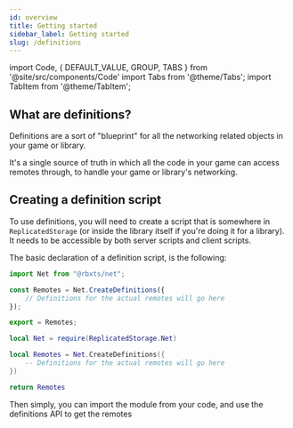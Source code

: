 ```yaml
---
id: overview
title: Getting started
sidebar_label: Getting started
slug: /definitions
---
```

import Code, { DEFAULT_VALUE, GROUP, TABS } from '@site/src/components/Code'
import Tabs from '@theme/Tabs';
import TabItem from '@theme/TabItem';

<!-- Below is an example of a traditional sort of structure a roblox game might have with remotes

![](/img/traditional_remotes.png) -->


## What are definitions?
Definitions are a sort of "blueprint" for all the networking related objects in your game or library.

It's a single source of truth in which all the code in your game can access remotes through, to handle your game or library's networking.

## Creating a definition script
To use definitions, you will need to create a script that is somewhere in `ReplicatedStorage` (or inside the library itself if you're doing it for a library). It needs to be accessible by both server scripts and client scripts.

The basic declaration of a definition script, is the following:

<Tabs defaultValue={DEFAULT_VALUE} groupId={GROUP} values={TABS}>
  <TabItem value="ts">

```ts title="shared/remotes.ts"
import Net from "@rbxts/net";

const Remotes = Net.CreateDefinitions({
    // Definitions for the actual remotes will go here
});

export = Remotes;
```

  </TabItem>
  <TabItem value="luau">

```lua title="src/shared/remotes.lua"
local Net = require(ReplicatedStorage.Net)

local Remotes = Net.CreateDefinitions({
    -- Definitions for the actual remotes will go here
})

return Remotes
```

  </TabItem>
</Tabs>

Then simply, you can import the module from your code, and use the definitions API to get the remotes